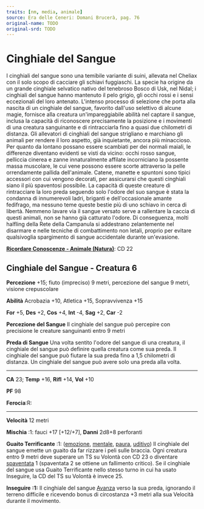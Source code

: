 ```yaml
---
traits: [nm, media, animale]
source: Era delle Ceneri: Domani Brucerà, pag. 76
original-name: TODO
original-srd: TODO
---
```


# Cinghiale del Sangue

I cinghiali del sangue sono una temibile variante di suini, allevata nel Cheliax
con il solo scopo di cacciare gli schiavi fuggiaschi. La specie ha origine da un
grande cinghiale selvatico nativo del tenebroso Bosco di Usk, nel Nidal; i
cinghiali del sangue hanno mantenuto il pelo grigio, gli occhi rossi e i sensi
eccezionali del loro antenato. L'intenso processo di selezione che porta alla
nascita di un cinghiale del sangue, favorito dall'uso selettivo di alcune magie,
fornisce alla creatura un'impareggiabile abilità nel captare il sangue, inclusa
la capacità di riconoscere precisamente la posizione e i movimenti di una
creatura sanguinante e di rintracciarla fino a quasi due chilometri di distanza.
Gli allevatori di cinghiali del sangue strigliano e marchiano gli animali per
rendere il loro aspetto, già inquietante, ancora più minaccioso. Per quanto da
lontano possano essere scambiati per dei normali maiali, le differenze diventano
evidenti se visti da vicino: occhi rosso sangue, pelliccia cinerea e zanne
innaturalmente affilate incorniciano la possente massa muscolare, le cui vene
possono essere scorte attraverso la pelle orrendamente pallida dell'animale.
Catene, manette e spuntoni sono tipici accessori con cui vengono decorati, per
assicurarsi che questi cinghiali siano il più spaventosi possibile. La capacità
di queste creature di rintracciare la loro preda seguendo solo l'odore del suo
sangue è stata la condanna di innumerevoli ladri, briganti e dell'occasionale
amante fedifrago, ma nessuno teme queste bestie più di uno schiavo in cerca di
libertà. Nemmeno lavare via il sangue versato serve a rallentare la caccia di
questi animali, non se hanno già catturato l'odore. Di conseguenza, molti
halfling della Rete della Campanula si addestrano zelantemente nel disarmare e
nelle tecniche di combattimento non letali, proprio per evitare qualsivoglia
spargimento di sangue accidentale durante un'evasione.

**[Ricordare Conoscenze - Animale (Natura)](/azioni/abilita/ricordare-conoscenze)**:
CD 22

## Cinghiale del Sangue - Creatura 6

**Percezione** +15; fiuto (impreciso) 9 metri, percezione del sangue 9 metri,
visione crepuscolare

**Abilità** Acrobazia +10, Atletica +15, Sopravvivenza +15

**For** +5, **Des** +2, **Cos** +4, **Int** -4, **Sag** +2, **Car** -2

**Percezione del Sangue** Il cinghiale del sangue può percepire con precisione
le creature sanguinanti entro 9 metri

**Preda di Sangue** Una volta sentito l'odore del sangue di una creatura, il
cinghiale del sangue può definire quella creatura come sua preda. Il cinghiale
del sangue può fiutare la sua preda fino a 1,5 chilometri di distanza. Un
cinghiale del sangue può avere solo una preda alla volta.

---

**CA** 23; **Temp** +16, **Rifl** +14, **Vol** +10

**PF** 98

**Ferocia**:R:

---

**Velocità** 12 metri

**Mischia** :1: fauci +17 \[+12/+7], **Danni** 2d8+8 perforanti

**Guaito Terrificante** :1: ([emozione](/tratti/emozione),
[mentale](/tratti/mentale), [paura](/tratti/paura), [uditivo](/tratti/uditivo))
Il cinghiale del sangue emette un guaito da far rizzare i peli sulle braccia.
Ogni creatura entro 9 metri deve superare un TS su Volontà con CD 23 o diventare
[spaventata](/condizioni/spaventato) 1 (spaventata 2 se ottiene un fallimento
critico). Se il cinghiale del sangue usa Guaito Terrificante nello stesso turno
in cui ha usato Inseguire, la CD del TS su Volontà è invece 25.

**Inseguire** **:1:** Il cinghiale del sangue [Avanza](/azioni/avanzare) verso
la sua preda, ignorando il terreno difficile e ricevendo bonus di circostanza +3
metri alla sua Velocità durante il movimento.
